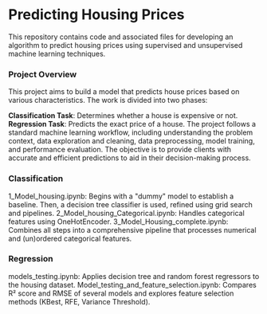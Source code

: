 # Predicting Housing Prices
This repository contains code and associated files for developing an algorithm to predict housing prices using supervised and unsupervised machine learning techniques.

### Project Overview
This project aims to build a model that predicts house prices based on various characteristics. The work is divided into two phases:

**Classification Task**: Determines whether a house is expensive or not.
**Regression Task**: Predicts the exact price of a house.
The project follows a standard machine learning workflow, including understanding the problem context, data exploration and cleaning, data preprocessing, model training, and performance evaluation. The objective is to provide clients with accurate and efficient predictions to aid in their decision-making process.

### Classification
1_Model_housing.ipynb: Begins with a "dummy" model to establish a baseline. Then, a decision tree classifier is used, refined using grid search and pipelines.
2_Model_housing_Categorical.ipynb: Handles categorical features using OneHotEncoder.
3_Model_Housing_complete.ipynb: Combines all steps into a comprehensive pipeline that processes numerical and (un)ordered categorical features.
### Regression
models_testing.ipynb: Applies decision tree and random forest regressors to the housing dataset.
Model_testing_and_feature_selection.ipynb: Compares R² score and RMSE of several models and explores feature selection methods (KBest, RFE, Variance Threshold).
